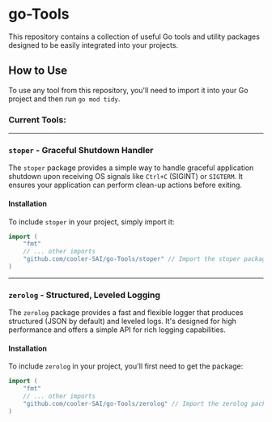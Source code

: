 # go-Tools

This repository contains a collection of useful Go tools and utility packages designed to be easily integrated into your projects.

## How to Use

To use any tool from this repository, you'll need to import it into your Go project and then run `go mod tidy`.

### Current Tools:

---

### `stoper` - Graceful Shutdown Handler

The `stoper` package provides a simple way to handle graceful application shutdown upon receiving OS signals like `Ctrl+C` (SIGINT) or `SIGTERM`. It ensures your application can perform clean-up actions before exiting.

#### Installation

To include `stoper` in your project, simply import it:

```go
import (
    "fmt"
    // ... other imports
    "github.com/cooler-SAI/go-Tools/stoper" // Import the stoper package
)
```

---

### `zerolog` - Structured, Leveled Logging

The `zerolog` package provides a fast and flexible logger that produces structured (JSON by default) and leveled logs. It's designed for high performance and offers a simple API for rich logging capabilities.

#### Installation

To include `zerolog` in your project, you'll first need to get the package:
```go
import (
    "fmt"
    // ... other imports
    "github.com/cooler-SAI/go-Tools/zerolog" // Import the zerolog package
)
```
